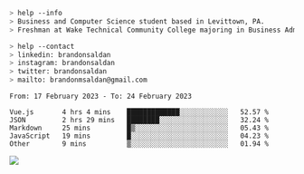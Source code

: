 ````bash
> help --info
> Business and Computer Science student based in Levittown, PA.
> Freshman at Wake Technical Community College majoring in Business Administration.
````

````bash
> help --contact
> linkedin: brandonsaldan
> instagram: brandonsaldan
> twitter: brandonsaldan
> mailto: brandonmsaldan@gmail.com
````

<!--START_SECTION:waka-->

```text
From: 17 February 2023 - To: 24 February 2023

Vue.js       4 hrs 4 mins    █████████████░░░░░░░░░░░░   52.57 %
JSON         2 hrs 29 mins   ████████░░░░░░░░░░░░░░░░░   32.24 %
Markdown     25 mins         █▒░░░░░░░░░░░░░░░░░░░░░░░   05.43 %
JavaScript   19 mins         █░░░░░░░░░░░░░░░░░░░░░░░░   04.23 %
Other        9 mins          ▒░░░░░░░░░░░░░░░░░░░░░░░░   01.94 %
```

<!--END_SECTION:waka-->

![](https://komarev.com/ghpvc/?username=brandonsaldan&color=6A8AFF)
